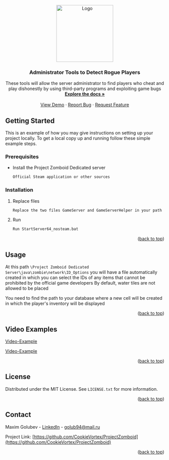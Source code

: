 <!-- PROJECT LOGO -->
<br />
<div align="center">
  <a href="https://github.com/github_username/repo_name">
    <img src="https://friconix.com/png/fi-cnsuxx-java.png" alt="Logo" width="180" height="180">
  </a>

<h3 align="center">Administrator Tools to Detect Rogue Players</h3>

  <p align="center">
    These tools will allow the server administrator to find players who cheat and play dishonestly by using third-party programs and exploiting game bugs
    <br />
    <a href="https://github.com/CookieVortex/ProjectZomboid"><strong>Explore the docs »</strong></a>
    <br />
    <br />
    <a href="https://github.com/CookieVortex/ProjectZomboid">View Demo</a>
    ·
    <a href="https://github.com/CookieVortex/ProjectZomboid">Report Bug</a>
    ·
    <a href="https://github.com/CookieVortex/ProjectZomboid">Request Feature</a>
  </p>
</div>



<!-- GETTING STARTED -->
## Getting Started

This is an example of how you may give instructions on setting up your project locally.
To get a local copy up and running follow these simple example steps.

### Prerequisites


* Install the Project Zomboid Dedicated server
  ```sh
  Official Steam application or other sources
  ```

### Installation

1. Replace files
   ```sh
   Replace the two files GameServer and GameServerHelper in your path Project Zomboid Dedicated Server\java\zombie\network
   ```
3. Run
   ```sh
   Run StartServer64_nosteam.bat
   ```
<p align="right">(<a href="#readme-top">back to top</a>)</p>



<!-- USAGE EXAMPLES -->
## Usage

At this path ```\Project Zomboid Dedicated Server\java\zombie\network\ID_Options``` you will have a file automatically created in which you can select the IDs of any items that cannot be prohibited by the official game developers
By default, water tiles are not allowed to be placed


You need to find the path to your database where a new cell will be created in which the player's inventory will be displayed

<p align="right">(<a href="#readme-top">back to top</a>)</p>


<!-- CONTRIBUTING -->
## Video Examples

[Video-Example](https://github.com/CookieVortex/ProjectZomboid/assets/24642100/d094bdb2-0657-4394-878c-2e79997b4d09)

[Video-Example](https://github.com/CookieVortex/ProjectZomboid/assets/24642100/4c5cef94-77ab-48a4-89d1-9ae248628d63)

<p align="right">(<a href="#readme-top">back to top</a>)</p>



<!-- LICENSE -->
## License

Distributed under the MIT License. See `LICENSE.txt` for more information.

<p align="right">(<a href="#readme-top">back to top</a>)</p>



<!-- CONTACT -->
## Contact

Maxim Golubev - [LinkedIn](https://www.linkedin.com/in/maxim-golubev-128b24260/) - golub94@mail.ru

Project Link: [https://github.com/CookieVortex/ProjectZomboid](https://github.com/CookieVortex/ProjectZomboid)

<p align="right">(<a href="#readme-top">back to top</a>)</p>



